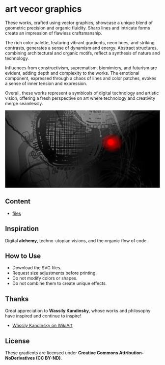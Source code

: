 # art vecor graphics

These works, crafted using vector graphics, showcase a unique blend of geometric precision and organic fluidity. Sharp lines and intricate forms create an impression of flawless craftsmanship.

The rich color palette, featuring vibrant gradients, neon hues, and striking contrasts, generates a sense of dynamism and energy. Abstract structures, combining architectural and organic motifs, reflect a synthesis of nature and technology.

Influences from constructivism, suprematism, biomimicry, and futurism are evident, adding depth and complexity to the works. The emotional component, expressed through a chaos of lines and color patches, evokes a sense of inner tension and expression.

Overall, these works represent a symbiosis of digital technology and artistic vision, offering a fresh perspective on art where technology and creativity merge seamlessly.

![Preview](graphics000.png)

## Content

* [files](./svg)

## Inspiration  

Digital **alchemy**, techno-utopian visions, and the organic flow of code.

## How to Use  

- Download the SVG files.
- Request size adjustments before printing.
- Do not modify colors or shapes.
- Do not combine them to create unique effects.

## Thanks

Great appreciation to **Wassily Kandinsky**, whose works and philosophy have inspired and continue to inspire!

* [Wassily Kandinsky on WikiArt](https://www.wikiart.org/en/wassily-kandinsky)

## License  

These gradients are licensed under **Creative Commons Attribution-NoDerivatives (CC BY-ND)**.  
